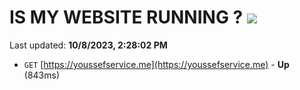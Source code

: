 # IS MY WEBSITE RUNNING ? [![](https://img.shields.io/static/v1?label=Sponsor&message=%E2%9D%A4&logo=GitHub&color=%23fe8e86)](https://github.com/sponsors/<username>)

Last updated: **10/8/2023, 2:28:02 PM**

- `GET` [https://youssefservice.me](https://youssefservice.me) - **Up** (843ms)
